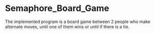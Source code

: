 # Semaphore_Board_Game
The implemented program is a board game between 2 people who make alternate moves, until one of them wins or until if there is a tie.
